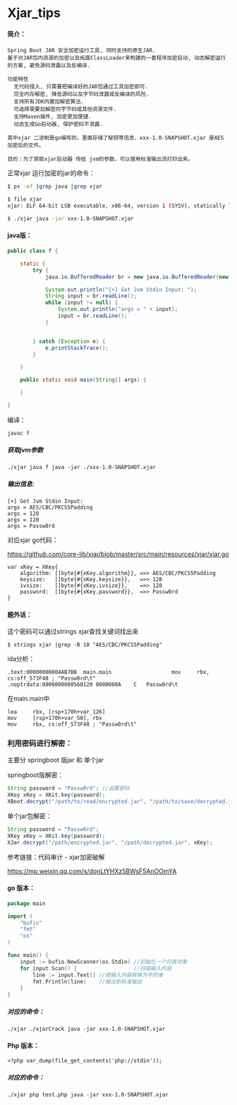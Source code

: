 # Xjar_tips

#### 简介：

```
Spring Boot JAR 安全加密运行工具, 同时支持的原生JAR.
基于对JAR包内资源的加密以及拓展ClassLoader来构建的一套程序加密启动, 动态解密运行的方案, 避免源码泄露以及反编译.

功能特性
  无代码侵入, 只需要把编译好的JAR包通过工具加密即可.
  完全内存解密, 降低源码以及字节码泄露或反编译的风险.
  支持所有JDK内置加解密算法.
  可选择需要加解密的字节码或其他资源文件.
  支持Maven插件, 加密更加便捷.
  动态生成Go启动器, 保护密码不泄露.

其中xjar 二进制是go编写的，里面存储了秘钥等信息，xxx-1.0-SNAPSHOT.xjar 是AES 加密后的文件。

目的：为了获取xjar启动器 传给 jvm的参数，可以使用标准输出流打印出来。
```





正常xjar 运行加密的jar的命令：

```bash
$ ps -ef |grep java |grep xjar

$ file xjar
xjar: ELF 64-bit LSB executable, x86-64, version 1 (SYSV), statically linked, Go BuildID=xx-C, not stripped

$ ./xjar java -jar xxx-1.0-SNAPSHOT.xjar
```





#### java版：

```java
public class f {

    static {
        try {
            java.io.BufferedReader br = new java.io.BufferedReader(new java.io.InputStreamReader(System.in));

            System.out.println("[+] Get Jvm Stdin Input: ");
            String input = br.readLine();
            while (input != null) {
                System.out.println("args = " + input);
                input = br.readLine();
            }


        } catch (Exception e) {
            e.printStackTrace();
        }

    }

    public static void main(String[] args) {

    }

}
```

编译：

```
javac f
```

##### 获取jvm参数

```
./xjar java f java -jar ./xxx-1.0-SNAPSHOT.xjar
```

##### 输出信息:

```
[+] Get Jvm Stdin Input:
args = AES/CBC/PKCS5Padding
args = 128
args = 128
args = Passw0rd
```

对应xjar go代码：

https://github.com/core-lib/xjar/blob/master/src/main/resources/xjar/xjar.go

```
var xKey = XKey{
	algorithm: []byte{#{xKey.algorithm}}, =>> AES/CBC/PKCS5Padding
	keysize:   []byte{#{xKey.keysize}},   =>> 128
	ivsize:    []byte{#{xKey.ivsize}},    =>> 128
	password:  []byte{#{xKey.password}},  =>> Passw0rd
}
```



#### 题外话：

这个密码可以通过strings xjar查找关键词找出来

```
$ strings xjar |grep -B 10 "AES/CBC/PKCS5Padding"
```

ida分析：

```
.text:00000000004AB7BB	main.main	                mov     rbx, cs:off_573F48 ; "Passw0rd\t"
.noptrdata:0000000000560120	0000000A	C	Passw0rd\t
```

在main.main中

```
lea     rbx, [rsp+170h+var_126]
mov     [rsp+170h+var_50], rbx
mov     rbx, cs:off_573F48 ; "Passw0rd\t"
```



### 利用密码进行解密：

主要分 springboot 版jar 和 单个jar



springboot版解密：

```java
String password = "Passw0rd"; //设置密码
XKey xKey = XKit.key(password);
XBoot.decrypt("/path/to/read/encrypted.jar", "/path/to/save/decrypted.jar", xKey);
```



单个jar包解密：

```java
String password = "Passw0rd";
XKey xKey = XKit.key(password);
XJar.decrypt("/path/encrypted.jar", "/path/decrypted.jar", xKey);
```





参考链接：代码审计 - xjar加密破解

https://mp.weixin.qq.com/s/donLtYHXz5BWsF5AnOOmYA

#### go 版本：

```go
package main

import (
	"bufio"
	"fmt"
	"os"
)

func main() {
	input := bufio.NewScanner(os.Stdin) //初始化一个扫表对象
	for input.Scan() {                  //扫描输入内容
		line := input.Text() //把输入内容转换为字符串
		fmt.Println(line)    //输出到标准输出
	}
}
```

##### 对应的命令：

```
./xjar ./xjarCrack java -jar xxx-1.0-SNAPSHOT.xjar
```



#### Php 版本：

```
<?php var_dump(file_get_contents('php://stdin'));
```

##### 对应的命令：

```
./xjar php test.php java -jar xxx-1.0-SNAPSHOT.xjar
```


